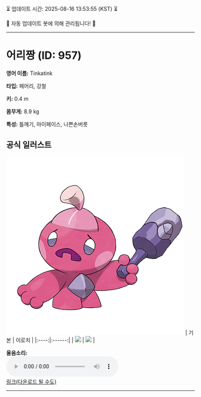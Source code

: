 
⏳ 업데이트 시간: 2025-08-16 13:53:55 (KST) ⏳

🤖 자동 업데이트 봇에 의해 관리됩니다! 🤖

---

# 어리짱 (ID: 957)
**영어 이름:** Tinkatink

**타입:** 페어리, 강철

**키:** 0.4 m

**몸무게:** 8.9 kg

**특성:** 틀깨기, 마이페이스, 나쁜손버릇

## 공식 일러스트
![](https://raw.githubusercontent.com/PokeAPI/sprites/master/sprites/pokemon/other/official-artwork/957.png)
| 기본 | 이로치 |
|:----:|:------:|
| <img src="http://play.pokemonshowdown.com/sprites/ani/tinkatink.gif" width="200"> | <img src="http://play.pokemonshowdown.com/sprites/ani-shiny/tinkatink.gif" width="200"> |

**울음소리:**<br><audio controls src="https://raw.githubusercontent.com/PokeAPI/cries/main/cries/pokemon/latest/957.ogg"></audio><br> [링크(다운로드 될 수도)](https://raw.githubusercontent.com/PokeAPI/cries/main/cries/pokemon/latest/957.ogg)


---
